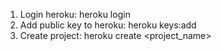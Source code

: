 1. Login heroku: heroku login
2. Add public key to heroku: heroku keys:add
3. Create project: heroku create <project_name>
